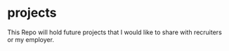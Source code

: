 # projects
This Repo will hold future projects that I would like to share with recruiters or my employer.
